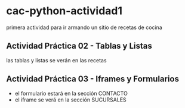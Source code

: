 # cac-python-actividad1
primera actividad para ir armando un sitio de recetas de cocina


## Actividad Práctica 02 - Tablas y Listas
las tablas y listas se verán en las recetas


## Actividad Práctica 03 - Iframes y Formularios
* el formulario estará en la sección CONTACTO
* el iframe se verá en la sección SUCURSALES